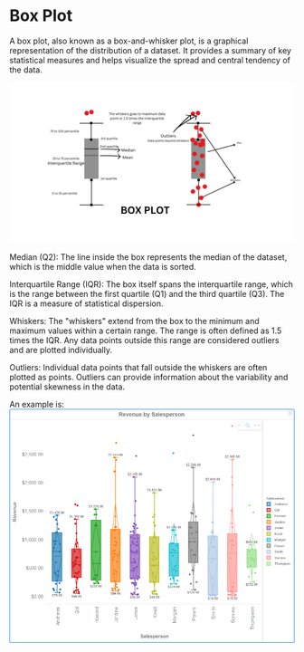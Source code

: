 # Box Plot

A box plot, also known as a box-and-whisker plot, is a graphical representation of the distribution of a dataset. It provides a summary of key statistical measures and helps visualize the spread and central tendency of the data.

![Alt text](<Add a heading (2).png>)


Median (Q2): The line inside the box represents the median of the dataset, which is the middle value when the data is sorted.

Interquartile Range (IQR): The box itself spans the interquartile range, which is the range between the first quartile (Q1) and the third quartile (Q3). The IQR is a measure of statistical dispersion.

Whiskers: The "whiskers" extend from the box to the minimum and maximum values within a certain range. The range is often defined as 1.5 times the IQR. Any data points outside this range are considered outliers and are plotted individually.

Outliers: Individual data points that fall outside the whiskers are often plotted as points. Outliers can provide information about the variability and potential skewness in the data.

An example is:
![Alt text](image-5.png)
